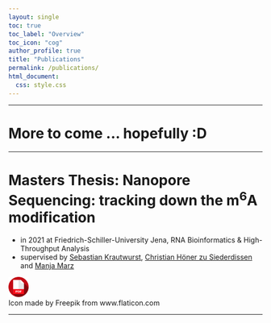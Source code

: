 ```yaml
---
layout: single
toc: true
toc_label: "Overview"
toc_icon: "cog"
author_profile: true
title: "Publications"
permalink: /publications/
html_document:
  css: style.css
---
```


***
# More to come ... hopefully :D

***

# Masters Thesis: Nanopore Sequencing: tracking down the m<sup>6</sup>A modification
- in 2021 at Friedrich-Schiller-University Jena, RNA Bioinformatics & High-Throughput Analysis
- supervised by [Sebastian Krautwurst](https://github.com/RaverJay), [Christian Höner zu Siederdissen](http://www.bioinf.uni-leipzig.de/~choener/) and [Manja Marz](https://www.rna.uni-jena.de)
<div class='content_img'><a href="rna_nanopore_sequencing_tracking_down_the_m6a_modification.pdf"><img src="/icons/pdf_by_Freepik.png" alt="PDF" width="40" height="40"/></a><div>Icon made by Freepik from www.flaticon.com</div></div>

***